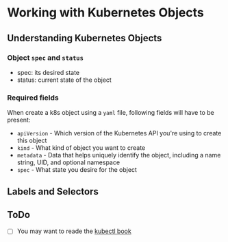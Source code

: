 # Working with Kubernetes Objects

## Understanding Kubernetes Objects

### Object `spec` and `status`
- spec: its desired state
- status: current state of the object

### Required fields
When create a k8s object using a `yaml` file, following fields will have to be present:
- `apiVersion` - Which version of the Kubernetes API you're using to create this object
- `kind` - What kind of object you want to create
- `metadata` - Data that helps uniquely identify the object, including a name string, UID, and optional namespace
- `spec` - What state you desire for the object

## Labels and Selectors


## ToDo
- [ ] You may want to reade the [kubectl book](https://kubectl.docs.kubernetes.io/guides/)